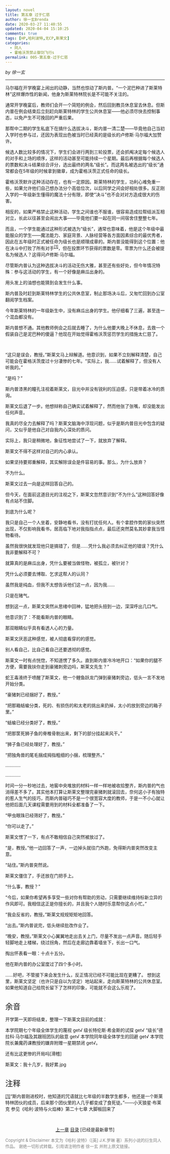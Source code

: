 ```yaml
---
layout: novel
title: 第五章 过于仁慈
author: 徐一玄Brenda
date: 2020-03-27 11:40:55
updated: 2020-04-04 15:10:25
comments: true
tags: [HP,哈利波特,无CP,斯莱文]
categories:
  - 同人
  - 霍格沃茨禁止御剑飞行s
permalink: 005-第五章-过于仁慈
---
```


*by 徐一玄*

---
马尔福在开学晚宴上闹出的动静，当然也惊动了斯内普。“一个泥巴种进了斯莱特林”这样爆炸性的新闻，他身为斯莱特林院长是不可能不关注的。

通常开学晚宴后，教师们会开一个简短的例会，然后回到教员休息室去休息。但斯内普在例会结束后立刻赶向斯莱特林的学生公共休息室——他必须尽快去控制事态，以免产生不可挽回的严重后果。

那帮中二期的学生私底下在搞什么选拔决斗，斯内普一清二楚——毕竟他自己当初入学时也参与过，还因为表现出色被当时已经真的是级长的卢修斯·马尔福大加赞许。

候选人数比较多的情况下，学生们会进行两到三轮投票，还会抓阄决定每个候选人的对手和上场的顺序，这样的活动甚至可能持续一个星期。最后再根据每个候选人的票数和决斗结果综合评分，选出最终的两名“级长”。而这两名被选出的“级长”通常都会在5年级的时候拿到徽章，成为霍格沃茨正式任命的级长。

霍格沃茨默许这种活动存在，也有一定原因。斯莱特林的学生，功利心难免重一些，如果允许他们自己想办法分个高低位次，以后同学之间会好相处很多。反正刚入学的一年级新生懂得的魔法十分有限，即使“决斗”也不会对对方造成很大的伤害。

相反的，如果严格禁止这种活动，学生之间谁也不服谁，很容易造成拉帮结派互相对立，长此以往甚至会闹出大事——毕竟他们要一起在同一间宿舍住整整七年。

而且，一个学生能通过这种形式被选为“级长”，通常也意味着，他是这个年级中最能服众的学生——魔法能力、家庭背景、人脉经营等各方面因素综合的最优秀者，因此在五年级时正式被任命为级长也是顺理成章的。斯内普没能得到这个位置：他在决斗中打败了所有对手<span id="[1]原文"><sup>[[1]](#[1])</sup>，但在投票环节获得的票数是零。零票为什么还会被提名为候选人？这得问卢修斯·马尔福。

尽管斯内普认为这种选拔决斗的活动无伤大雅，甚至还有些好处，但今年情况特殊：参与这活动的学生，有一个好像是麻瓜出身的。

用头发上的油想也能猜到会发生什么事。

斯内普及时赶到斯莱特林学生的公共休息室，制止那场决斗后，又匆忙回到办公室翻阅学生档案。

今年斯莱特林的一年级新生中，没有麻瓜出身的学生。他仔细看了三遍，甚至连一个混血都没有。

斯内普想不通。其他教师例会之后就去睡了，为什么他要大晚上不休息，去救一个假装自己是泥巴种的傻逼？他现在开始觉得霍格沃茨惩罚学生的措施太仁慈了。

<br>

“这只是误会，教授。”斯莱文马上辩解道。他意识到，如果不立刻解释清楚，自己可能会在霍格沃茨度过十分凄惨的七年。“实际上，我……试着解释了，但没有人听我的。”

“是吗？”

斯内普漆黑的瞳孔注视着斯莱文，目光中并没有锐利的压迫感，只是带着冰冷的质询。

斯莱文后退了一步。他想辩称自己确实试着解释了，然而他张了张嘴，却没能发出任何声音。

我真的尽全力去解释了吗？斯莱文脑海中浮现问题，似乎是斯内普目光中包含的疑问，又似乎是他自己对自我内心深处的质问。

实际上，我只是稍微地，象征性地尝试了一下，就放弃了解释。

斯莱文不得不这样对自己的内心承认。

如果坚持要郑重解释，其实解除误会是件容易的事。那么，为什么放弃？

不为什么。

斯莱文过去一向是这样回答自己的。

但今天，在面前这道目光的注视之下，斯莱文忽然意识到“不为什么”这种回答好像有点站不住脚。

到底为什么呢？

我只是自己一个人坐着，安静地看书，没有打扰任何人。有个拿腔作势的家伙突然出现，不仅影响我看书，居高临下地对我指指点点，最后还突然莫名其妙拿我当怪物看待。

虽然我很快就发现他只是搞错了，但是……凭什么我必须去纠正他的错误？凭什么我非要解释不可？

就算真的是麻瓜出身，凭什么要被当做怪物，被孤立，被针对？

凭什么必须要去博取、乞求这帮人的认同？

虽然我是纯血，但我不太想告诉他们这一点，因为我……

只是在赌气。

想到这一点，斯莱文突然从思绪中回神，猛地把头扭到一边，深深呼出几口气。

他意识到了：不能看斯内普的眼睛。

那双眼睛似乎具有看透人心的力量。

斯莱文厌恶这种感觉，被人彻底看穿的的感觉。

别人看自己，比自己看自己还要透彻的感觉。

斯莱文一时有点恍惚，不知道愣了多久。直到斯内普冷冷地开口：“如果你的腿不方便，需要我扶你走到豪猪刺旁边吗，斯莱文先生？”

蛇王毒液终于喷醒了斯莱文，他一个鲤鱼跃龙门弹到豪猪刺旁边，低头一言不发地开始分类。

“豪猪刺已经捆好了，教授。”

“把那箱蛞蝓分类，死的、有损伤的和太老的挑出来扔掉，太小的放到旁边的箱子里。”

“蛞蝓已经分类好了，教授。”

“把那筐死狮子鱼的脊椎骨剔出来，剩下的部分挂起来风干。”

“狮子鱼已经处理好了，教授。”

“把独角兽的尾毛捆成拇指粗细的小捆，梳理整齐。”

…………

…………

时间一分一秒地过去，地窖中央堆放的材料一样一样地被收拾整齐，斯内普的气也消得差不多了。其实他本打算让斯莱文整理完豪猪刺就滚回去，奈何这小子有独特的惹人生气的技巧，而斯内普碰巧不是一个很宽容大度的教师，于是一不小心就让他把后面几天课程需要用到的材料全都准备了一下。

“甲虫眼珠已经筛好了，教授。”

“你可以走了。”

斯莱文愣了一下，有点不敢相信自己突然被放过了。

“是，教授。”他一边回答了一声，一边掉头就往门外跑，免得斯内普突然改变主意。

“站住。”斯内普突然说。

斯莱文僵住了，手还放在门把手上。

“什么事，教授？”

“今后，如果你希望再多享受一些对你有帮助的劳动，只需要继续维持标新立异的作风即可。我相信这正是你擅长的，并且我个人随时乐意帮你这点小忙。”

“我会反省的，教授。”斯莱文规规矩矩地回答。

“出去。”斯内普说完，低头继续批改作业了。

“晚安，教授。”斯莱文小心翼翼地走出去关上门，尽量不发出一点声音。随后轻手轻脚地走上楼梯，绕过拐角，然后在走廊边靠着墙坐下，长出一口气。

掏出怀表看一眼：十点十五分。

他在斯内普的办公室度过了四个多小时。

……好吧，不管接下来会发生什么，反正情况已经不可能比现在更糟了。
想到这里，斯莱文坚定（也许只是自以为坚定）地站起来，走向斯莱特林的公共休息室。
如果他知道自己给院长留下了怎样的印象，可能就不会这么乐观了。

<br>

<div class="footnote">
<font size=5>余音</font>

开学第一天即将结束，整理一下斯莱文目前的成就：

本学院期七个年级全体学生的蔑视 get√
级长特伦斯·希金斯的试探 get√
“级长”德拉科·马尔福及其跟班团队的敌意 get√
本学院同年级全体学生的回避 get√
本学院院长兼魔药课教授的嫌弃附赠一星期禁闭 get√。

还有比这更惨的开局吗[滑稽]

斯莱文：我十几岁，我好累.jpg

</div>

<br>

<div class="footnote">
<font size=5>注释</font>

<span id="[1]">[[1]](#[1]原文)“斯内普刚进校时，他知道的咒语就比七年级的半数学生都多，他还是一个斯莱特林团伙的成员，后来那个团伙里的人几乎都变成了食死徒。”——小天狼星·布莱克
参见《哈利·波特与火焰棒》第二十七章 大脚板回来了

</div>

<br>

<center>

[上一章](../004_第四章_厚颜无耻) [目录](../000_目录) [已经是最新章节]
</center>

<font color=gray size=2>
Copyright & Disclaimer
本文为《哈利·波特》（[英] J.K.罗琳 著）系列小说的衍生同人作品。
谢绝一切形式转载。引用请注明作者 徐一玄 并附上原文链接。
</font>
